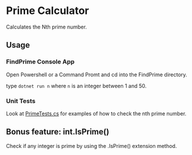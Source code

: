 # Prime Calculator #

Calculates the Nth prime number.

## Usage ##

### FindPrime Console App ##

Open Powershell or a Command Promt and cd into the FindPrime directory.

type `dotnet run n` where `n` is an integer between 1 and 50.

### Unit Tests ###

Look at [PrimeTests.cs](PrimeCalculator.Tests\PrimeTests.cs) for examples
of how to check the nth prime number.

## Bonus feature: int.IsPrime() ##

Check if any integer is prime by using the .IsPrime() extension method.

